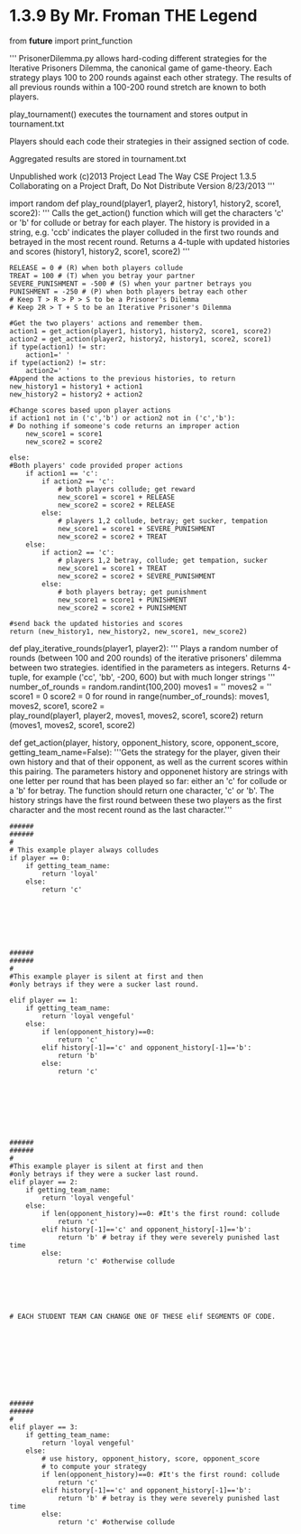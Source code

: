 # 1.3.9 By Mr. Froman THE Legend

from __future__ import print_function

''' 
PrisonerDilemma.py allows hard-coding different strategies
for the Iterative Prisoners Dilemma, the canonical game of game-theory.
Each strategy plays 100 to 200 rounds against each other strategy.
The results of all previous rounds within a 100-200 round stretch are known
to both players. 

play_tournament() executes the tournament and stores output in tournament.txt

Players should each code their strategies in their assigned section of code.

Aggregated results are stored in tournament.txt

Unpublished work (c)2013 Project Lead The Way
CSE Project 1.3.5 Collaborating on a Project
Draft, Do Not Distribute
Version 8/23/2013 
'''

import random
def play_round(player1, player2, history1, history2, score1, score2):
    '''
    Calls the get_action() function which will get the characters
    'c' or 'b' for collude or betray for each player.
    The history is provided in a string, e.g. 'ccb' indicates the player
    colluded in the first two rounds and betrayed in the most recent round.
    Returns a 4-tuple with updated histories and scores
    (history1, history2, score1, score2)
    '''
    
    RELEASE = 0 # (R) when both players collude
    TREAT = 100 # (T) when you betray your partner
    SEVERE_PUNISHMENT = -500 # (S) when your partner betrays you
    PUNISHMENT = -250 # (P) when both players betray each other
    # Keep T > R > P > S to be a Prisoner's Dilemma
    # Keep 2R > T + S to be an Iterative Prisoner's Dilemma
    
    #Get the two players' actions and remember them.
    action1 = get_action(player1, history1, history2, score1, score2)
    action2 = get_action(player2, history2, history1, score2, score1)
    if type(action1) != str:
        action1=' '
    if type(action2) != str:
        action2=' '
    #Append the actions to the previous histories, to return
    new_history1 = history1 + action1
    new_history2 = history2 + action2
    
    #Change scores based upon player actions
    if action1 not in ('c','b') or action2 not in ('c','b'):
    # Do nothing if someone's code returns an improper action
        new_score1 = score1
        new_score2 = score2
        
    else: 
    #Both players' code provided proper actions
        if action1 == 'c':
            if action2 == 'c':
                # both players collude; get reward
                new_score1 = score1 + RELEASE
                new_score2 = score2 + RELEASE
            else:
                # players 1,2 collude, betray; get sucker, tempation
                new_score1 = score1 + SEVERE_PUNISHMENT
                new_score2 = score2 + TREAT
        else:
            if action2 == 'c':
                # players 1,2 betray, collude; get tempation, sucker
                new_score1 = score1 + TREAT
                new_score2 = score2 + SEVERE_PUNISHMENT                       
            else:
                # both players betray; get punishment   
                new_score1 = score1 + PUNISHMENT
                new_score2 = score2 + PUNISHMENT
                    
    #send back the updated histories and scores
    return (new_history1, new_history2, new_score1, new_score2)
   
def play_iterative_rounds(player1, player2):
    '''
    Plays a random number of rounds (between 100 and 200 rounds) 
    of the iterative prisoners' dilemma between two strategies.
    identified in the parameters as integers.
    Returns 4-tuple, for example ('cc', 'bb', -200, 600) 
    but with much longer strings 
    '''
    number_of_rounds = random.randint(100,200)
    moves1 = ''
    moves2 = ''
    score1 = 0
    score2 = 0
    for round in range(number_of_rounds):
        moves1, moves2, score1, score2 = \
            play_round(player1, player2, moves1, moves2, score1, score2)
    return (moves1, moves2, score1, score2)

def get_action(player, history, opponent_history, score, opponent_score, getting_team_name=False):
    '''Gets the strategy for the player, given their own history and that of
    their opponent, as well as the current scores within this pairing.
    The parameters history and opponenet history are strings with one letter
    per round that has been played so far: either an 'c' for collude or a 'b' for 
    betray. The function should return one character, 'c' or 'b'. 
    The history strings have the first round between these two players 
    as the first character and the most recent round as the last character.'''
      
    ######
    ######
    #
    # This example player always colludes
    if player == 0:
        if getting_team_name:
            return 'loyal'
        else:
            return 'c'

    
        
            
                
                    
                            
    ######
    ######
    #
    #This example player is silent at first and then 
    #only betrays if they were a sucker last round.
          
    elif player == 1:
        if getting_team_name:
            return 'loyal vengeful'
        else:
            if len(opponent_history)==0: 
                return 'c'
            elif history[-1]=='c' and opponent_history[-1]=='b':
                return 'b' 
            else:
                return 'c' 








    ######
    ######
    #   
    #This example player is silent at first and then 
    #only betrays if they were a sucker last round.
    elif player == 2:
        if getting_team_name:
            return 'loyal vengeful'
        else:
            if len(opponent_history)==0: #It's the first round: collude
                return 'c'
            elif history[-1]=='c' and opponent_history[-1]=='b':
                return 'b' # betray if they were severely punished last time
            else:
                return 'c' #otherwise collude


    
    
    
    
    # EACH STUDENT TEAM CAN CHANGE ONE OF THESE elif SEGMENTS OF CODE.










    ######
    ######
    #
    elif player == 3:
        if getting_team_name:
            return 'loyal vengeful'
        else:
            # use history, opponent_history, score, opponent_score
            # to compute your strategy
            if len(opponent_history)==0: #It's the first round: collude
                return 'c'
            elif history[-1]=='c' and opponent_history[-1]=='b':
                return 'b' # betray is they were severely punished last time
            else:
                return 'c' #otherwise collude
